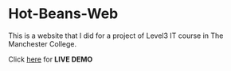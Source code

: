 # Hot-Beans-Web
This is a website that I did for a project of Level3 IT course in The Manchester College.

Click [here](https://lucayan0506.github.io/Hot-Beans-Web/) for **LIVE DEMO**
